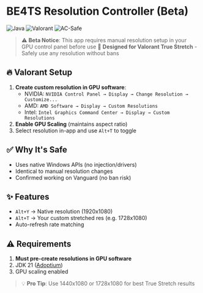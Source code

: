 # BE4TS Resolution Controller (Beta)

![Java](https://img.shields.io/badge/Java-JDK%2021-blue) 
![Valorant](https://img.shields.io/badge/Optimized-For%20Valorant-important)
![AC-Safe](https://img.shields.io/badge/Anticheat-Safe-success)
> ⚠️ **Beta Notice**: This app requires manual resolution setup in your GPU control panel before use
> 🎯 **Designed for Valorant True Stretch** - Safely use any resolution without bans

## 🔥 Valorant Setup
1. **Create custom resolution in GPU software**:
   - NVIDIA: `NVIDIA Control Panel → Display → Change Resolution → Customize...`
   - AMD: `AMD Software → Display → Custom Resolutions`
   - Intel: `Intel Graphics Command Center → Display → Custom Resolutions`
2. **Enable GPU Scaling** (maintains aspect ratio)
3. Select resolution in-app and use `Alt+T` to toggle

## ✅ Why It's Safe
- Uses native Windows APIs (no injection/drivers)
- Identical to manual resolution changes
- Confirmed working on Vanguard (no ban risk)

## ✨ Features
- `Alt+Y` → Native resolution (1920x1080)
- `Alt+T` → Your custom stretched res (e.g. 1728x1080)
- Auto-refresh rate matching

## ⚠️ Requirements
1. **Must pre-create resolutions in GPU software**
2. JDK 21 ([Adoptium](https://adoptium.net))
3. GPU scaling enabled

> 💡 **Pro Tip**: Use 1440x1080 or 1728x1080 for best True Stretch results
